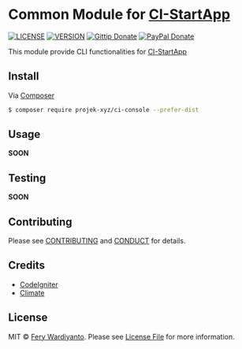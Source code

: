# Common Module for [CI-StartApp](https://github.com/projek-xyz/ci-startapp)

[![LICENSE](https://img.shields.io/packagist/l/projek-xyz/ci-console.svg?style=flat-square)](LICENSE.md)
[![VERSION](https://img.shields.io/packagist/v/projek-xyz/ci-console.svg?style=flat-square)](https://github.com/projek-xyz/ci-console/releases)
[![Gittip Donate](http://img.shields.io/gratipay/feryardiant.svg?style=flat-square)](https://www.gratipay.com/feryardiant/ "Donate using Gittip")
[![PayPal Donate](https://img.shields.io/badge/paypal-donate-orange.svg?style=flat-square)](http://j.mp/1Qp9MUT "Donate using Paypal")

This module provide CLI functionalities for [CI-StartApp](https://github.com/projek-xyz/ci-startapp)

## Install

Via [Composer](https://getcomposer.org/)

```bash
$ composer require projek-xyz/ci-console --prefer-dist
```

## Usage

**SOON**

## Testing

**SOON**

## Contributing

Please see [CONTRIBUTING](CONTRIBUTING.md) and [CONDUCT](CONDUCT.md) for details.

## Credits

- [CodeIgniter](http://codeigniter.com)
- [Climate](http://climate.thephpleague.com)

## License

MIT © [Fery Wardiyanto](http://feryardiant.me). Please see [License File](LICENSE.md) for more information.
